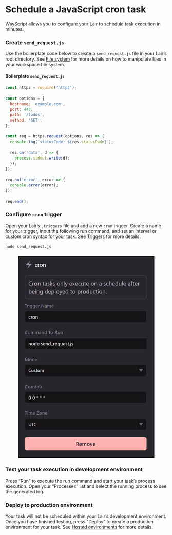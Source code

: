 # Schedule a JavaScript cron task

WayScript allows you to configure your Lair to schedule task execution in minutes.

### Create `send_request.js`

Use the boilerplate code below to create a `send_request.js` file in your Lair’s root directory. See [File system](../../platform/lairs/file-system.md) for more details on how to manipulate files in your workspace file system.

#### Boilerplate `send_request.js`

```javascript
const https = require('https');

const options = {
  hostname: 'example.com',
  port: 443,
  path: '/todos',
  method: 'GET',
};

const req = https.request(options, res => {
  console.log(`statusCode: ${res.statusCode}`);

  res.on('data', d => {
    process.stdout.write(d);
  });
});

req.on('error', error => {
  console.error(error);
});

req.end();
```

### Configure `cron` trigger

Open your Lair’s `.triggers` file and add a new `cron` trigger. Create a name for your trigger, input the following run command, and set an interval or custom cron syntax for your task. See [Triggers](../../platform/lairs/triggers.md) for more details.

```
node send_request.js
```

###

<figure><img src="../../.gitbook/assets/javascript-node-cron.jpg" alt=""><figcaption></figcaption></figure>

### Test your task execution in development environment

Press “Run” to execute the run command and start your task’s process execution. Open your “Processes” list and select the running process to see the generated log.

### Deploy to production environment

Your task will not be scheduled within your Lair’s development environment. Once you have finished testing, press “Deploy” to create a production environment for your task. See [Hosted environments](../../platform/lairs/deployments.md) for more details.
